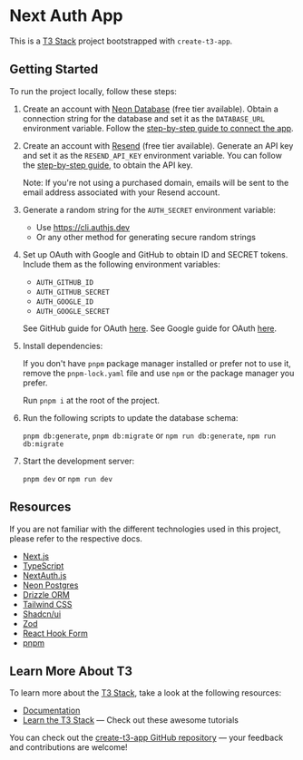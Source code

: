 # Next Auth App

This is a [T3 Stack](https://create.t3.gg/) project bootstrapped with `create-t3-app`.

## Getting Started

To run the project locally, follow these steps:

1. Create an account with [Neon Database](https://neon.tech/) (free tier available). Obtain a connection string for the database and set it as the `DATABASE_URL` environment variable. Follow the [step-by-step guide to connect the app](https://neon.tech/docs/get-started-with-neon/connect-neon).

2. Create an account with [Resend](https://resend.com/) (free tier available). Generate an API key and set it as the `RESEND_API_KEY` environment variable. You can follow the [step-by-step guide](https://resend.com/docs/send-with-nextjs), to obtain the API key.

   Note: If you're not using a purchased domain, emails will be sent to the email address associated with your Resend account.

3. Generate a random string for the `AUTH_SECRET` environment variable:

   - Use https://cli.authjs.dev
   - Or any other method for generating secure random strings

4. Set up OAuth with Google and GitHub to obtain ID and SECRET tokens. Include them as the following environment variables:

   - `AUTH_GITHUB_ID`
   - `AUTH_GITHUB_SECRET`
   - `AUTH_GOOGLE_ID`
   - `AUTH_GOOGLE_SECRET`

   See GitHub guide for OAuth [here](https://docs.github.com/en/apps/oauth-apps/building-oauth-apps/creating-an-oauth-app). See Google guide for OAuth [here](https://developers.google.com/identity/sign-in/web/sign-in).

5. Install dependencies:

   If you don't have `pnpm` package manager installed or prefer not to use it, remove the `pnpm-lock.yaml` file and use `npm` or the package manager you prefer.

   Run `pnpm i` at the root of the project.

6. Run the following scripts to update the database schema:

   `pnpm db:generate`, `pnpm db:migrate` or `npm run db:generate`, `npm run db:migrate`

7. Start the development server:

   `pnpm dev` or `npm run dev`

## Resources

If you are not familiar with the different technologies used in this project, please refer to the respective docs.

- [Next.js](https://nextjs.org)
- [TypeScript](https://www.typescriptlang.org)
- [NextAuth.js](https://next-auth.js.org)
- [Neon Postgres](https://neon.tech/home)
- [Drizzle ORM](https://orm.drizzle.team)
- [Tailwind CSS](https://tailwindcss.com)
- [Shadcn/ui](https://ui.shadcn.com)
- [Zod](https://zod.dev)
- [React Hook Form](https://react-hook-form.com)
- [pnpm](https://pnpm.io)

## Learn More About T3

To learn more about the [T3 Stack](https://create.t3.gg/), take a look at the following resources:

- [Documentation](https://create.t3.gg/)
- [Learn the T3 Stack](https://create.t3.gg/en/faq#what-learning-resources-are-currently-available) — Check out these awesome tutorials

You can check out the [create-t3-app GitHub repository](https://github.com/t3-oss/create-t3-app) — your feedback and contributions are welcome!
